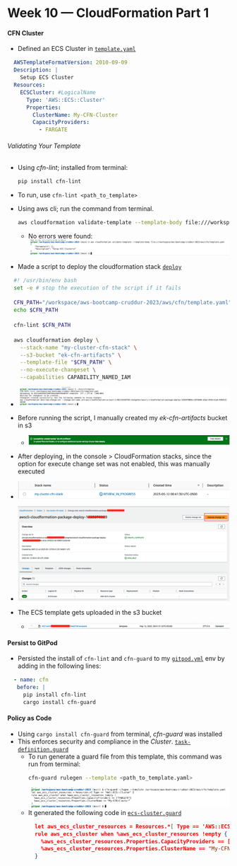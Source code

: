 # Week 10 — CloudFormation Part 1

#### CFN Cluster
- Defined an ECS Cluster in [`template.yaml`](https://github.com/erdookuhwa/aws-bootcamp-cruddur-2023/blob/49a423d37bd879818006158efd05772e8dd7e71a/aws/cfn/template.yaml)
```yml
  AWSTemplateFormatVersion: 2010-09-09
  Description: |
    Setup ECS Cluster
  Resources:
    ECSCluster: #LogicalName
      Type: 'AWS::ECS::Cluster'
      Properties:
        ClusterName: My-CFN-Cluster
        CapacityProviders:
          - FARGATE
```
###### Validating Your Template
- Using _cfn-lint_; installed from terminal:
  ```sh
  pip install cfn-lint
  ```
- To run, use `cfn-lint <path_to_template>`
- Using aws cli; run the command from terminal.
  ```sh
  aws cloudformation validate-template --template-body file:///workspace/aws-bootcamp-cruddur-2023/aws/cfn/template.yaml
  ```
  - No errors were found:
  ![image](https://github.com/erdookuhwa/aws-bootcamp-cruddur-2023/blob/main/_docs/assets/Week10_validateCFNTemplate.png)
  
- Made a script to deploy the cloudformation stack [`deploy`](https://github.com/erdookuhwa/aws-bootcamp-cruddur-2023/blob/49a423d37bd879818006158efd05772e8dd7e71a/bin/cfn/deploy)
```sh
  #! /usr/bin/env bash
  set -e # stop the execution of the script if it fails

  CFN_PATH="/workspace/aws-bootcamp-cruddur-2023/aws/cfn/template.yaml"
  echo $CFN_PATH

  cfn-lint $CFN_PATH

  aws cloudformation deploy \
    --stack-name "my-cluster-cfn-stack" \
    --s3-bucket "ek-cfn-artifacts" \
    --template-file "$CFN_PATH" \
    --no-execute-changeset \
    --capabilities CAPABILITY_NAMED_IAM
```
  - ![image](https://github.com/erdookuhwa/aws-bootcamp-cruddur-2023/blob/main/_docs/assets/Week10_cfnDeploy.png)
  - Before running the script, I manually created my _ek-cfn-artifacts_ bucket in s3
    - ![image](https://github.com/erdookuhwa/aws-bootcamp-cruddur-2023/blob/main/_docs/assets/Week10_cfnBucket.png)

 
 - After deploying, in the console > CloudFormation stacks, since the option for execute change set was not enabled, this was manually executed
  - ![image](https://github.com/erdookuhwa/aws-bootcamp-cruddur-2023/blob/main/_docs/assets/Week10_cfnECSClusterCreating.png)
  - ![image](https://github.com/erdookuhwa/aws-bootcamp-cruddur-2023/blob/main/_docs/assets/Week10_cfnExecuteChangeSet.png)
- The ECS template gets uploaded in the s3 bucket
  - ![image](https://github.com/erdookuhwa/aws-bootcamp-cruddur-2023/blob/main/_docs/assets/Week10_templateInS3.png)
 #### Persist to GitPod
 - Persisted the install of `cfn-lint` and `cfn-guard` to my [`gitpod.yml`](https://github.com/erdookuhwa/aws-bootcamp-cruddur-2023/blob/49a423d37bd879818006158efd05772e8dd7e71a/.gitpod.yml) env by adding in the following lines:
 ```yml
   - name: cfn
    before: |
      pip install cfn-lint
      cargo install cfn-guard
  ```
  
#### Policy as Code
- Using `cargo install cfn-guard` from terminal, _cfn-guard_ was installed
- This enforces security and compliance in the _Cluster_. [`task-definition.guard`](https://github.com/erdookuhwa/aws-bootcamp-cruddur-2023/blob/49a423d37bd879818006158efd05772e8dd7e71a/aws/cfn/task-definition.guard)
  - To run generate a guard file from this template, this command was run from terminal:
    ```sh
    cfn-guard rulegen --template <path_to_template.yaml>
    ```
    ![image](https://github.com/erdookuhwa/aws-bootcamp-cruddur-2023/blob/main/_docs/assets/Week10_cfnGuard.png)
  - It generated the following code in [`ecs-cluster.guard`](https://github.com/erdookuhwa/aws-bootcamp-cruddur-2023/blob/49a423d37bd879818006158efd05772e8dd7e71a/aws/cfn/ecs-cluster.guard)
    ```json
      let aws_ecs_cluster_resources = Resources.*[ Type == 'AWS::ECS::Cluster' ]
      rule aws_ecs_cluster when %aws_ecs_cluster_resources !empty {
        %aws_ecs_cluster_resources.Properties.CapacityProviders == ["FARGATE"]
        %aws_ecs_cluster_resources.Properties.ClusterName == "My-CFN-Cluster"
      }
    ```
  
  
